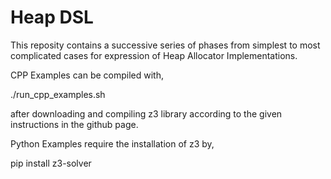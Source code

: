 # Heap DSL 

This reposity contains a successive series of phases from simplest to most complicated cases for expression of Heap Allocator Implementations.

CPP Examples can be compiled with,

./run_cpp_examples.sh 

after downloading and compiling z3 library according to the given instructions in the github page.

Python Examples require the installation of z3 by,

pip install z3-solver

